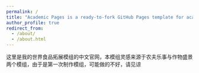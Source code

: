 ```yaml
---
permalink: /
title: "Academic Pages is a ready-to-fork GitHub Pages template for academic personal websites"
author_profile: true
redirect_from: 
  - /about/
  - /about.html
---
```


这里是我的世界食品拓展模组的中文官网，本模组灵感来源于农夫乐事与作物盛景两个模组，由于是第一次制作模组，可能做的不好，请见谅
